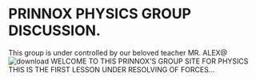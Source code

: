 # PRINNOX PHYSICS GROUP DISCUSSION.
This group is under controlled by our beloved teacher MR. ALEX@
![download](https://github.com/user-attachments/assets/f119ad6f-f8e2-4bfd-9b31-e63aa4ba5d97)
    WELCOME TO THIS PRINNOX'S GROUP SITE FOR PHYSICS
     THIS IS THE FIRST LESSON UNDER 
 RESOLVING OF FORCES...
 

